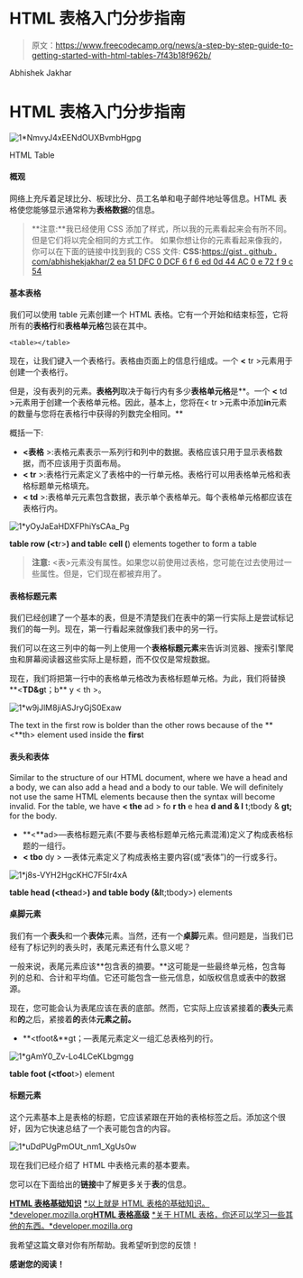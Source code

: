 # HTML 表格入门分步指南

> 原文：<https://www.freecodecamp.org/news/a-step-by-step-guide-to-getting-started-with-html-tables-7f43b18f962b/>

Abhishek Jakhar

# HTML 表格入门分步指南

![1*NmvyJ4xEENdOUXBvmbHgpg](img/de922876a490207b12d92a790755ddb6.png)

HTML Table

#### 概观

网络上充斥着足球比分、板球比分、员工名单和电子邮件地址等信息。HTML 表格使您能够显示通常称为**表格数据**的信息。

> **注意:**我已经使用 CSS 添加了样式，所以我的元素看起来会有所不同。但是它们将以完全相同的方式工作。
> 如果你想让你的元素看起来像我的，你可以在下面的链接中找到我的 CSS 文件:
> **CSS:**[https://gist . github . com/abhishekjakhar/2 ea 51 DFC 0 DCF 6 f 6 ed 0d 44 AC 0 e 72 f 9 c 54](https://gist.github.com/abhishekjakhar/2ea51dfc0dcf6f6ed0d44ac0e72f9c54)

#### 基本表格

我们可以使用 table 元素创建一个 HTML 表格。它有一个开始和结束标签，它将所有的**表格行**和**表格单元格**包装在其中。

```
<table></table>
```

现在，让我们键入一个表格行。表格由页面上的信息行组成。一个 **<** tr >元素用于创建一个表格行。

但是，没有表列的元素。**表格列**取决于每行内有多少**表格单元格**是**。一个 **<** td >元素用于创建一个表格单元格。因此，基本上，您将在< tr >元素中添加**in**元素的数量与您将在表格行中获得的列数完全相同。**

概括一下:

*   **<表格** >:表格元素表示一系列行和列中的数据。表格应该只用于显示表格数据，而不应该用于页面布局。
*   **< tr** >:表格行元素定义了表格中的一行单元格。表格行可以用表格单元格和表格标题单元格填充。
*   **< td** >:表格单元元素包含数据，表示单个表格单元。每个表格单元格都应该在表格行内。

![1*yOyJaEaHDXFPhiYsCAa_Pg](img/fc74e4653a28654b4d49e939a2160acd.png)

**table row (<t**r>**) and tabl**e **cell (**<td>) elements together to form a table

> **注意:** <表>元素没有属性。如果您以前使用过表格，您可能在过去使用过一些属性。但是，它们现在都被弃用了。

#### 表格标题元素

我们已经创建了一个基本的表，但是不清楚我们在表中的第一行实际上是尝试标记我们的每一列。现在，第一行看起来就像我们表中的另一行。

我们可以在这三列中的每一列上使用一个**表格标题元素**来告诉浏览器、搜索引擎爬虫和屏幕阅读器这些实际上是标题，而不仅仅是常规数据。

现在，我们将把第一行中的表格单元格改为表格标题单元格。为此，我们将替换**<**TD&g**t；b** y < th >。

![1*w9jJlM8jiASJryGjS0Exaw](img/899e3f6ef7dd25b782cceefd9fef3086.png)

The text in the first row is bolder than the other rows because of the **<**th> element used inside the **firs**t <tr>

#### 表头和表体

Similar to the structure of our HTML document, where we have a head and a body, we can also add a head and a body to our table. We will definitely not use the same HTML elements because then the syntax will become invalid. For the table, we have **< the** ad > fo **r th** e hea **d and & l** t;tbody & **gt;** for the body.

*   **<**ad>—表格标题元素(不要与表格标题单元格元素混淆)定义了构成表格标题的一组行。
*   **< tbo** dy > —表体元素定义了构成表格主要内容(或“表体”)的一行或多行。

![1*j8s-VYH2HgcKHC7F5Ir4xA](img/0485830fbc74881a423c6dc67df036b3.png)

**table head (<thea**d>**) and table body (&l**t;tbody>) elements

#### 桌脚元素

我们有一个**表头**和一个**表体**元素。当然，还有一个**桌脚**元素。但问题是，当我们已经有了标记列的表头时，表尾元素还有什么意义呢？

一般来说，表尾元素应该**包含表的摘要。**这可能是一些最终单元格，包含每列的总和、合计和平均值。它还可能包含一些元信息，如版权信息或表中的数据源。

现在，您可能会认为表尾应该在表的底部。然而，它实际上应该紧接着的**表头**元素和**的**之后，紧接着**的**表体**元素之前。**

*   **<tfoot&**gt；—表尾元素定义一组汇总表格列的行。

![1*gAmY0_Zv-Lo4LCeKLbgmgg](img/8fc0616db758c25e9af5f74625872ab9.png)

**table foot (<tfoo**t>) element

#### 标题元素

这个元素基本上是表格的标题，它应该紧跟在开始的表格标签之后。添加这个很好，因为它快速总结了一个表可能包含的内容。

![1*uDdPUgPmOUt_nm1_XgUs0w](img/0780873817dca280088c9d3988b57683.png)

现在我们已经介绍了 HTML 中表格元素的基本要素。

您可以在下面给出的**链接**中了解更多关于**表**的信息。

[**HTML 表格基础知识**](https://developer.mozilla.org/en-US/docs/Learn/HTML/Tables/Basics)
[*以上就是 HTML 表格的基础知识。*developer.mozilla.org](https://developer.mozilla.org/en-US/docs/Learn/HTML/Tables/Basics)[**HTML 表格高级**](https://developer.mozilla.org/en-US/docs/Learn/HTML/Tables/Advanced)
[*关于 HTML 表格，你还可以学习一些其他的东西。*developer.mozilla.org](https://developer.mozilla.org/en-US/docs/Learn/HTML/Tables/Advanced)

我希望这篇文章对你有所帮助。我希望听到您的反馈！

**感谢您的阅读！**